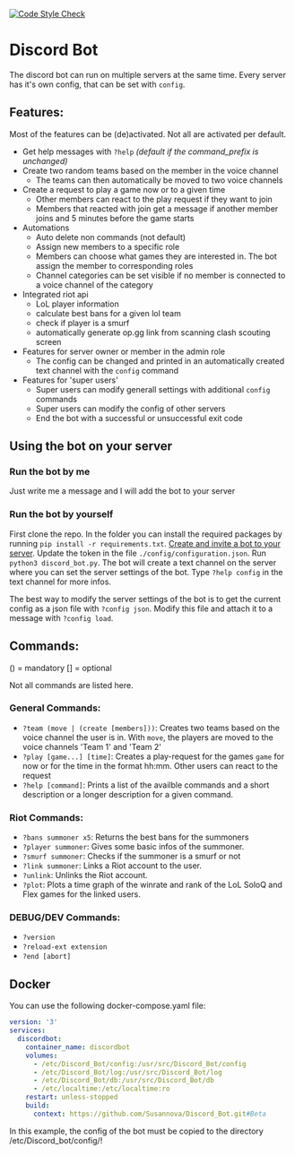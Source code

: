 [![Code Style Check](https://github.com/Susannova/Discord_Bot/actions/workflows/enforce-style.yml/badge.svg?branch=style-black)](https://github.com/Susannova/Discord_Bot/actions/workflows/enforce-style.yml)

# Discord Bot

The discord bot can run on multiple servers at the same time. Every server has it's own config, that can be set with ``config``.

## Features:
Most of the features can be (de)activated. Not all are activated per default.
- Get help messages with ``?help`` _(default if the command_prefix is unchanged)_
- Create two random teams based on the member in the voice channel
  - The teams can then automatically be moved to two voice channels
- Create a request to play a game now or to a given time
  - Other members can react to the play request if they want to join
  - Members that reacted with join get a message if another member joins and 5 minutes before the game starts
- Automations
  - Auto delete non commands (not default)
  - Assign new members to a specific role
  - Members can choose what games they are interested in. The bot assign the member to corresponding roles
  - Channel categories can be set visible if no member is connected to a voice channel of the category
- Integrated riot api
  - LoL player information
  - calculate best bans for a given lol team
  - check if player is a smurf
  - automatically generate op.gg link from scanning clash scouting screen
- Features for server owner or member in the admin role
  - The config can be changed and printed in an automatically created text channel with the ``config`` command
- Features for 'super users'
  - Super users can modify generall settings with additional ``config`` commands
  - Super users can modify the config of other servers
  - End the bot with a successful or unsuccessful exit code

## Using the bot on your server
### Run the bot by me
Just write me a message and I will add the bot to your server
### Run the bot by yourself
First clone the repo. In the folder you can install the required packages by running ``pip install -r requirements.txt``. [Create and invite a bot to your server](https://discordpy.readthedocs.io/en/latest/discord.html#discord-intro).
Update the token in the file ``./config/configuration.json``. Run ``python3 discord_bot.py``. The bot will create a text channel on the server where you can set the server settings of the bot. Type ``?help config`` in the text channel for more infos.

The best way to modify the server settings of the bot is to get the current config as a json file with ``?config json``. Modify this file and attach it to a message with ``?config load``.

## Commands:
() = mandatory
[] = optional

Not all commands are listed here.

### General Commands:
- `?team (move | (create [members]))`: Creates two teams based on the voice channel the user is in. With `move`, the players are moved to the voice channels 'Team 1' and 'Team 2'
- `?play [game...] [time]`: Creates a play-request for the games `game` for now or for the time in the format hh:mm. Other users can react to the request
- `?help [command]`: Prints a list of the availble commands and a short description or a longer description for a given command.

### Riot Commands:
- `?bans summoner x5`: Returns the best bans for the summoners
- `?player summoner`: Gives some basic infos of the summoner.
- `?smurf summoner`: Checks if the summoner is a smurf or not
- `?link summoner`: Links a Riot account to the user.
- `?unlink`: Unlinks the Riot account.
- `?plot`: Plots a time graph of the winrate and rank of the LoL SoloQ and Flex games for the linked users.

### DEBUG/DEV Commands:
- `?version`
- `?reload-ext extension`
- `?end [abort]`

## Docker
You can use the following docker-compose.yaml file:

```yaml
version: '3'
services:
  discordbot:
    container_name: discordbot
    volumes:
      - /etc/Discord_Bot/config:/usr/src/Discord_Bot/config
      - /etc/Discord_Bot/log:/usr/src/Discord_Bot/log
      - /etc/Discord_Bot/db:/usr/src/Discord_Bot/db
      - /etc/localtime:/etc/localtime:ro
    restart: unless-stopped
    build:
      context: https://github.com/Susannova/Discord_Bot.git#Beta
```

In this example, the config of the bot must be copied to the directory /etc/Discord_bot/config/!
